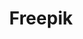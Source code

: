 ---
title: 'Freepik'
description: 'Turn ideas into outstanding designs with high-quality vectors, photos, videos, mockups, and more'
link: 'https://www.freepik.com/'
imageURL: 'https://res.cloudinary.com/dc6mrv5cb/image/upload/v1718794407/personal-resources/images/www.freepik.es__je6qaf_w7kjld.webp'
---